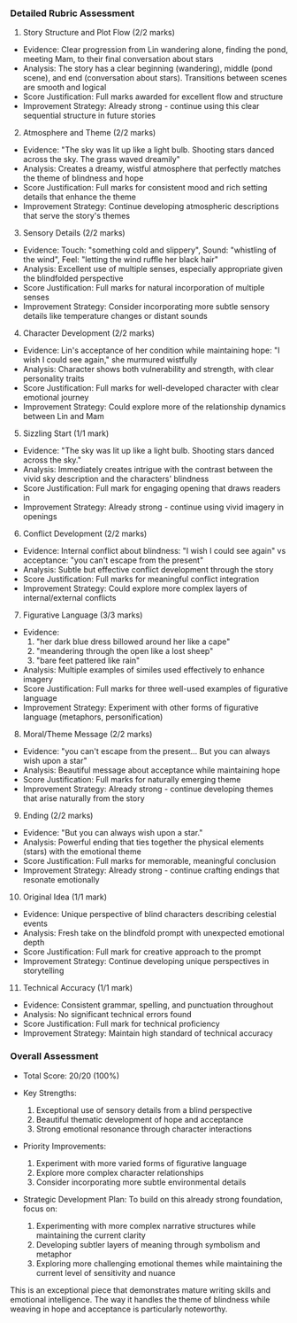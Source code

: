 ### Detailed Rubric Assessment

1. Story Structure and Plot Flow (2/2 marks)

- Evidence: Clear progression from Lin wandering alone, finding the pond, meeting Mam, to their final conversation about stars
- Analysis: The story has a clear beginning (wandering), middle (pond scene), and end (conversation about stars). Transitions between scenes are smooth and logical
- Score Justification: Full marks awarded for excellent flow and structure
- Improvement Strategy: Already strong - continue using this clear sequential structure in future stories

2. Atmosphere and Theme (2/2 marks)

- Evidence: "The sky was lit up like a light bulb. Shooting stars danced across the sky. The grass waved dreamily"
- Analysis: Creates a dreamy, wistful atmosphere that perfectly matches the theme of blindness and hope
- Score Justification: Full marks for consistent mood and rich setting details that enhance the theme
- Improvement Strategy: Continue developing atmospheric descriptions that serve the story's themes

3. Sensory Details (2/2 marks)

- Evidence: Touch: "something cold and slippery", Sound: "whistling of the wind", Feel: "letting the wind ruffle her black hair"
- Analysis: Excellent use of multiple senses, especially appropriate given the blindfolded perspective
- Score Justification: Full marks for natural incorporation of multiple senses
- Improvement Strategy: Consider incorporating more subtle sensory details like temperature changes or distant sounds

4. Character Development (2/2 marks)

- Evidence: Lin's acceptance of her condition while maintaining hope: "I wish I could see again," she murmured wistfully
- Analysis: Character shows both vulnerability and strength, with clear personality traits
- Score Justification: Full marks for well-developed character with clear emotional journey
- Improvement Strategy: Could explore more of the relationship dynamics between Lin and Mam

5. Sizzling Start (1/1 mark)

- Evidence: "The sky was lit up like a light bulb. Shooting stars danced across the sky."
- Analysis: Immediately creates intrigue with the contrast between the vivid sky description and the characters' blindness
- Score Justification: Full mark for engaging opening that draws readers in
- Improvement Strategy: Already strong - continue using vivid imagery in openings

6. Conflict Development (2/2 marks)

- Evidence: Internal conflict about blindness: "I wish I could see again" vs acceptance: "you can't escape from the present"
- Analysis: Subtle but effective conflict development through the story
- Score Justification: Full marks for meaningful conflict integration
- Improvement Strategy: Could explore more complex layers of internal/external conflicts

7. Figurative Language (3/3 marks)

- Evidence:
  1. "her dark blue dress billowed around her like a cape"
  2. "meandering through the open like a lost sheep"
  3. "bare feet pattered like rain"
- Analysis: Multiple examples of similes used effectively to enhance imagery
- Score Justification: Full marks for three well-used examples of figurative language
- Improvement Strategy: Experiment with other forms of figurative language (metaphors, personification)

8. Moral/Theme Message (2/2 marks)

- Evidence: "you can't escape from the present... But you can always wish upon a star"
- Analysis: Beautiful message about acceptance while maintaining hope
- Score Justification: Full marks for naturally emerging theme
- Improvement Strategy: Already strong - continue developing themes that arise naturally from the story

9. Ending (2/2 marks)

- Evidence: "But you can always wish upon a star."
- Analysis: Powerful ending that ties together the physical elements (stars) with the emotional theme
- Score Justification: Full marks for memorable, meaningful conclusion
- Improvement Strategy: Already strong - continue crafting endings that resonate emotionally

10. Original Idea (1/1 mark)

- Evidence: Unique perspective of blind characters describing celestial events
- Analysis: Fresh take on the blindfold prompt with unexpected emotional depth
- Score Justification: Full mark for creative approach to the prompt
- Improvement Strategy: Continue developing unique perspectives in storytelling

11. Technical Accuracy (1/1 mark)

- Evidence: Consistent grammar, spelling, and punctuation throughout
- Analysis: No significant technical errors found
- Score Justification: Full mark for technical proficiency
- Improvement Strategy: Maintain high standard of technical accuracy

### Overall Assessment

- Total Score: 20/20 (100%)
- Key Strengths:

  1. Exceptional use of sensory details from a blind perspective
  2. Beautiful thematic development of hope and acceptance
  3. Strong emotional resonance through character interactions

- Priority Improvements:

  1. Experiment with more varied forms of figurative language
  2. Explore more complex character relationships
  3. Consider incorporating more subtle environmental details

- Strategic Development Plan:
  To build on this already strong foundation, focus on:
  1. Experimenting with more complex narrative structures while maintaining the current clarity
  2. Developing subtler layers of meaning through symbolism and metaphor
  3. Exploring more challenging emotional themes while maintaining the current level of sensitivity and nuance

This is an exceptional piece that demonstrates mature writing skills and emotional intelligence. The way it handles the theme of blindness while weaving in hope and acceptance is particularly noteworthy.
